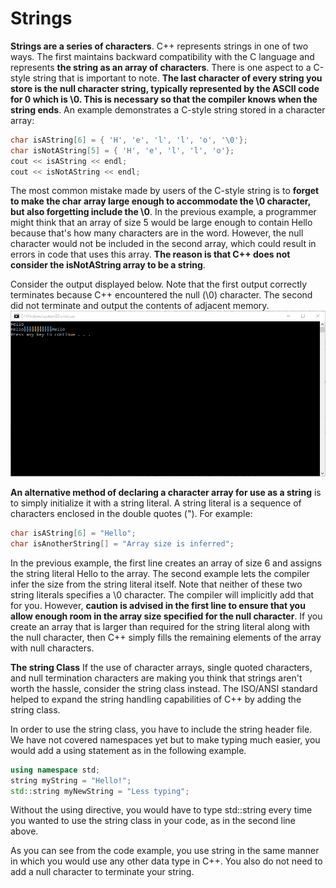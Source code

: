 # Strings

**Strings are a series of characters**. C++ represents strings in one of two ways. 
The first maintains backward compatibility with the C language and represents **the string as an array of characters**.
There is one aspect to a C-style string that is important to note. **The last character of every string you 
store is the null character string, typically represented by the ASCII code for 0 which is \0.
This is necessary so that the compiler knows when the string ends**. An example demonstrates
a C-style string stored in a character array:
```cpp
char isAString[6] = { 'H', 'e', 'l', 'l', 'o', '\0'}; 
char isNotAString[5] = { 'H', 'e', 'l', 'l', 'o'}; 
cout << isAString << endl; 
cout << isNotAString << endl;
```
The most common mistake made by users of the C-style string is to 
**forget to make the char array large enough to accommodate the \0 character,
but also forgetting include the \0**. In the previous example, a programmer might think that an array
of size 5 would be large enough to contain Hello because that's how many characters are in the word.
However, the null character would not be included in the second array, which could result in errors 
in code that uses this array. **The reason is that C++ does not consider the isNotAString array to be a string**.

Consider the output displayed below. Note that the first output 
correctly terminates because C++ encountered the null (\0) character. 
The second did not terminate and output the contents of adjacent memory.
![alt text](https://github.com/mike711028/Intro_to_Cpp/blob/master/StringOutput.PNG)

**An alternative method of declaring a character array for use as a string** is
to simply initialize it with a string literal. A string literal is a sequence of characters 
enclosed in the double quotes ("). For example:
```cpp
char isAString[6] = "Hello"; 
char isAnotherString[] = "Array size is inferred";
```
In the previous example, the first line creates an array of size 6 and assigns the string
literal Hello to the array. The second example lets the compiler infer the size from the string literal itself.
Note that neither of these two string literals specifies a \0 character. The compiler will implicitly
add that for you. However, **caution is advised in the first line to ensure that you allow enough room in the 
array size specified for the null character**. If you create an array that is larger than required
for the string literal along with the null character, then C++ simply fills the remaining
elements of the array with null characters.

**The string Class** If the use of character arrays, single quoted characters, and null termination 
characters are making you think that strings aren't worth the hassle, consider the string class instead.
The ISO/ANSI standard helped to expand the string handling capabilities of C++ by adding the string class.

In order to use the string class, you have to include the string header file. We have not covered
namespaces yet but to make typing much easier, you would add a using statement as in the following example.

```cpp
using namespace std; 
string myString = "Hello!"; 
std::string myNewString = "Less typing";
```
Without the using directive, you would have to type std::string every time you wanted to use the string class
in your code, as in the second line above.

As you can see from the code example, you use string in the same manner in which you would use any other 
data type in C++. You also do not need to add a null character to terminate your string.

